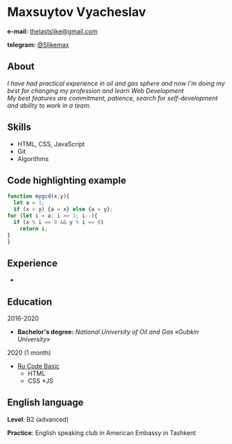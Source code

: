 # Maxsuytov Vyacheslav

**e-mail:** thelastslike@gmail.com

**telegram:** [@Slikemax](https://t.me/Slikemax) 
## About

_I have had practical experience in oil and gas sphere and now I'm doing my best for changing my profession and learn Web Development_  
_My best features are commitment, patience, search for self-development and ability to work in a team._

## Skills

* HTML, CSS, JavaScript
* Git
* Algorithms

## Сode highlighting example

``` Javascript
function mygcd(x,y){
  let a = 1;
  if (x < y) {a = x} else {a = y};
for (let i = a; i >= 1; i--){
  if (x % i == 0 && y % i == 0) 
    return i;
}
}
```
## Experience

*

## Education

2016-2020
* **Bachelor's degree:** *National University of Oil and Gas «Gubkin University»* 

2020 (1 month)
* [Ru Code Basic](https://ru.code-basics.com/)
  * HTML
  * CSS
  *JS

## English language

**Level**: B2 (advanced)

**Practice**: English speaking club in American Embassy in Tashkent